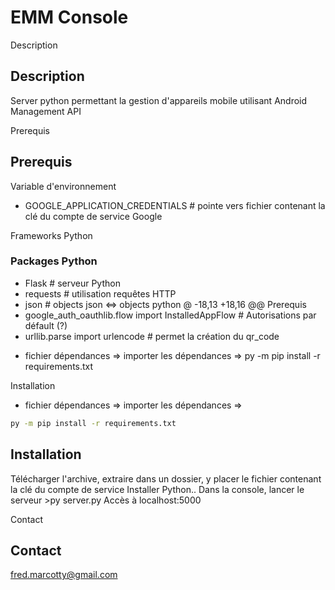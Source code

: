  # EMM Console

Description
## Description
  Server python permettant la gestion d'appareils mobile utilisant Android Management API
  
Prerequis
## Prerequis
  Variable d'environnement
  - GOOGLE_APPLICATION_CREDENTIALS    # pointe vers fichier contenant la clé du compte de service Google
  
  Frameworks Python
  ### Packages Python
  - Flask       # serveur Python
  - requests    # utilisation requêtes HTTP
  - json        # objects json <=> objects python
@ -18,13 +18,16 @@ Prerequis
  - google_auth_oauthlib.flow import InstalledAppFlow   # Autorisations par défault (?)
  - urllib.parse import urlencode             # permet la création du qr_code
  
  + fichier dépendances => importer les dépendances => py -m pip install -r requirements.txt
  
Installation
  + fichier dépendances => importer les dépendances => 
  ```bash
  py -m pip install -r requirements.txt
  ```
 
## Installation
  Télécharger l'archive, extraire dans un dossier, y placer le fichier contenant la clé du compte de service
  Installer Python..
  Dans la console, lancer le serveur >py server.py
  Accès à localhost:5000

Contact 
## Contact 
  fred.marcotty@gmail.com
